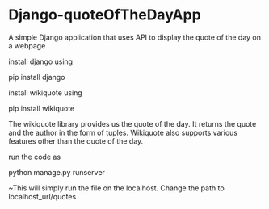 # Django-quoteOfTheDayApp
A simple Django application that uses API to display the quote of the day on a webpage

install django using 

pip install django


install wikiquote using

pip install wikiquote


The wikiquote library provides us the quote of the day. It returns the quote and the author in the form of tuples. Wikiquote also supports various features other than the quote of the day.

run the code as

python manage.py runserver 

~This will simply run the file on the localhost. Change the path to localhost_url/quotes

